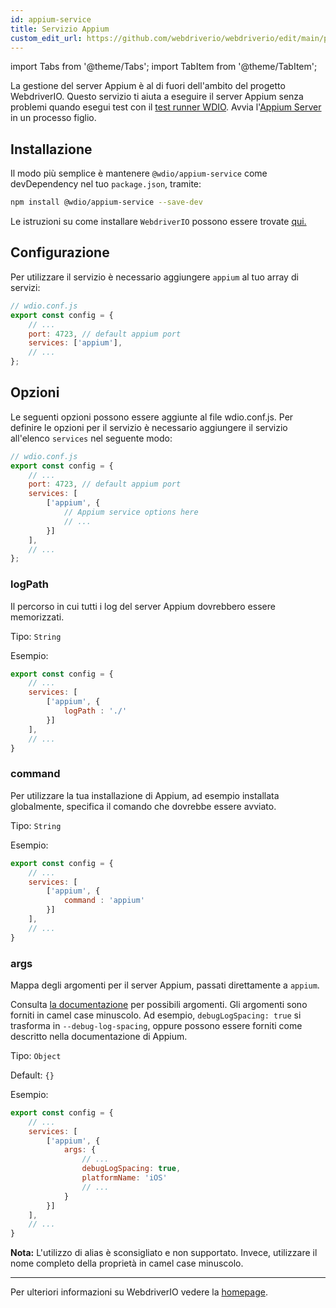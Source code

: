 ```yaml
---
id: appium-service
title: Servizio Appium
custom_edit_url: https://github.com/webdriverio/webdriverio/edit/main/packages/wdio-appium-service/README.md
---
```


import Tabs from '@theme/Tabs';
import TabItem from '@theme/TabItem';

La gestione del server Appium è al di fuori dell'ambito del progetto WebdriverIO. Questo servizio ti aiuta a eseguire il server Appium senza problemi quando esegui test con il [test runner WDIO](https://webdriver.io/docs/clioptions). Avvia l'[Appium Server](https://appium.github.io/appium.io/docs/en/about-appium/getting-started/index.html#starting-appium) in un processo figlio.

## Installazione

Il modo più semplice è mantenere `@wdio/appium-service` come devDependency nel tuo `package.json`, tramite:

```sh
npm install @wdio/appium-service --save-dev
```

Le istruzioni su come installare `WebdriverIO` possono essere trovate [qui.](https://webdriver.io/docs/gettingstarted)

## Configurazione

Per utilizzare il servizio è necessario aggiungere `appium` al tuo array di servizi:

```js
// wdio.conf.js
export const config = {
    // ...
    port: 4723, // default appium port
    services: ['appium'],
    // ...
};
```

## Opzioni

Le seguenti opzioni possono essere aggiunte al file wdio.conf.js. Per definire le opzioni per il servizio è necessario aggiungere il servizio all'elenco `services` nel seguente modo:

```js
// wdio.conf.js
export const config = {
    // ...
    port: 4723, // default appium port
    services: [
        ['appium', {
            // Appium service options here
            // ...
        }]
    ],
    // ...
};
```

### logPath
Il percorso in cui tutti i log del server Appium dovrebbero essere memorizzati.

Tipo: `String`

Esempio:
```js
export const config = {
    // ...
    services: [
        ['appium', {
            logPath : './'
        }]
    ],
    // ...
}
```

### command
Per utilizzare la tua installazione di Appium, ad esempio installata globalmente, specifica il comando che dovrebbe essere avviato.

Tipo: `String`

Esempio:
```js
export const config = {
    // ...
    services: [
        ['appium', {
            command : 'appium'
        }]
    ],
    // ...
}
```

### args
Mappa degli argomenti per il server Appium, passati direttamente a `appium`.

Consulta [la documentazione](https://github.com/appium/appium/blob/master/packages/appium/docs/en/cli/args.md) per possibili argomenti.
Gli argomenti sono forniti in camel case minuscolo. Ad esempio, `debugLogSpacing: true` si trasforma in `--debug-log-spacing`, oppure possono essere forniti come descritto nella documentazione di Appium.

Tipo: `Object`

Default: `{}`

Esempio:
```js
export const config = {
    // ...
    services: [
        ['appium', {
            args: {
                // ...
                debugLogSpacing: true,
                platformName: 'iOS'
                // ...
            }
        }]
    ],
    // ...
}
```
**Nota:** L'utilizzo di alias è sconsigliato e non supportato. Invece, utilizzare il nome completo della proprietà in camel case minuscolo.

----

Per ulteriori informazioni su WebdriverIO vedere la [homepage](https://webdriver.io).